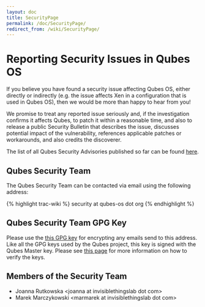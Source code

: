 ```yaml
---
layout: doc
title: SecurityPage
permalink: /doc/SecurityPage/
redirect_from: /wiki/SecurityPage/
---
```


Reporting Security Issues in Qubes OS
=====================================

If you believe you have found a security issue affecting Qubes OS, either directly or indirectly (e.g. the issue affects Xen in a configuration that is used in Qubes OS), then we would be more than happy to hear from you!

We promise to treat any reported issue seriously and, if the investigation confirms it affects Qubes, to patch it within a reasonable time, and also to release a public Security Bulletin that describes the issue, discusses potential impact of the vulnerability, references applicable patches or workarounds, and also credits the discoverer.

The list of all Qubes Security Advisories published so far can be found [here](/wiki/SecurityBulletins).

Qubes Security Team
-------------------

The Qubes Security Team can be contacted via email using the following address:

{% highlight trac-wiki %}
security at qubes-os dot org
{% endhighlight %}

Qubes Security Team GPG Key
---------------------------

Please use the [​this GPG key](http://keys.qubes-os.org/keys/qubes-os-security-team-key.asc) for encrypting any emails send to this address. Like all the GPG keys used by the Qubes project, this key is signed with the Qubes Master key. Please see [this page](/wiki/VerifyingSignatures) for more information on how to verify the keys.

Members of the Security Team
----------------------------

-   Joanna Rutkowska \<joanna at invisiblethingslab dot com\>
-   Marek Marczykowski \<marmarek at invisiblethingslab dot com\>

